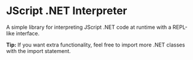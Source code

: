 # JScript .NET Interpreter
A simple library for interpreting JScript .NET code at runtime with a REPL-like interface.

**Tip:** If you want extra functionality, feel free to import more .NET classes with the import statement.
